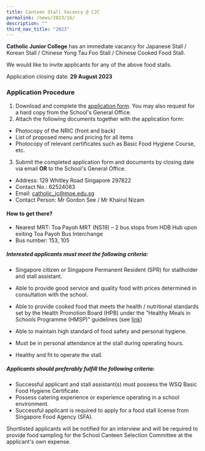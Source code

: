 ```yaml
---
title: Canteen Stall Vacancy @ CJC
permalink: /news/2023/16/
description: ""
third_nav_title: "2023"
---
```

**Catholic Junior College** has an immediate vacancy for Japanese Stall / Korean Stall / Chinese Yong Tau Foo Stall / Chinese Cooked Food Stall.

We would like to invite applicants for any of the above food stalls.

Application closing date: **29 August 2023**

### **Application Procedure**

1.  Download and complete the [application form](/files/General%20Office/application%20form%20for%20canteen%20stall.pdf). You may also request for a hard copy from the School's General Office.
2.  Attach the following documents together with the application form:
*   Photocopy of the NRIC (front and back)
*   List of proposed menu and pricing for all items
*   Photocopy of relevant certificates such as Basic Food Hygiene Course, etc.
3.  Submit the completed application form and documents by closing date via email **OR** to the School's General Office.

* Address: 129 Whitley Road Singapore 297822
* Contact No.: 62524083
* Email: [catholic\_jc@moe.edu.sg](mailto:catholic_jc@moe.edu.sg)
* Contact Person: Mr Gordon See / Mr Khairul Nizam

#### **How to get there?**

*   Nearest MRT: Toa Payoh MRT (NS19) – 2 bus stops from HDB Hub upon exiting Toa Payoh Bus Interchange 
*   Bus number: 153, 105

##### Interested applicants must meet the following criteria:

* Singapore citizen or Singapore Permanent Resident (SPR) for stallholder and stall assistant.

* Able to provide good service and quality food with prices determined in consultation with the school.
* Able to provide cooked food that meets the health / nutritional standards set by the Health Promotion Board (HPB) under the "Healthy Meals in Schools Programme (HMSP)" guidelines (see [link](https://www.hpb.gov.sg/schools/school-programmes/healthy-meals-in-schools-programme))
* Able to maintain high standard of food safety and personal hygiene.
* Must be in personal attendance at the stall during operating hours.
* Healthy and fit to operate the stall.

##### Applicants should preferably fulfill the following criteria:

* Successful applicant and stall assistant(s) must possess the WSQ Basic Food Hygiene Certificate.
* Possess catering experience or experience operating in a school environment.
* Successful applicant is required to apply for a food stall license from Singapore Food Agency (SFA).

Shortlisted applicants will be notified for an interview and will be required to provide food sampling for the School Canteen Selection Committee at the applicant's own expense.